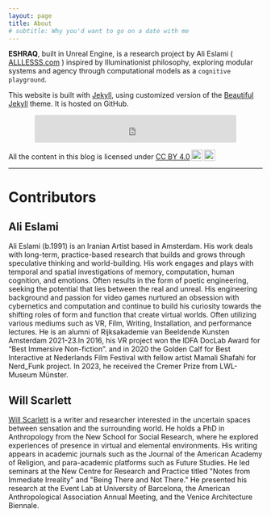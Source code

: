 ```yaml
---
layout: page
title: About
# subtitle: Why you'd want to go on a date with me
---
```


**ESHRAQ**, built in Unreal Engine, is a research project by Ali Eslami ( [ALLLESSS.com](https://alllesss.com/) ) inspired by Illuminationist philosophy, exploring modular systems and agency through computational models as a `cognitive playground`.



This website is built with [Jekyll](https://jekyllrb.com/), using customized version of the [Beautiful Jekyll](https://beautifuljekyll.com/) theme. It is hosted on GitHub.

<p align="center"><iframe src="https://embeds.beehiiv.com/6a81e4ce-2c36-4fbb-8e38-c73fc8024b34?slim=true" data-test-id="beehiiv-embed" height="55" width="400" frameborder="0" scrolling="no" style="margin: 0; border-radius: 3px !important; background-color: transparent;"></iframe></p>


<!-- Licence  -->
<p xmlns:cc="http://creativecommons.org/ns#" xmlns:dct="http://purl.org/dc/terms/"><span property="dct:title">All the content in this blog</span> is licensed under <a href="http://creativecommons.org/licenses/by/4.0/?ref=chooser-v1" target="_blank" rel="license noopener noreferrer" style="display:inline-block;">CC BY 4.0<img style="height:22px!important;margin-left:3px;vertical-align:text-bottom;" src="https://mirrors.creativecommons.org/presskit/icons/cc.svg?ref=chooser-v1"><img style="height:22px!important;margin-left:3px;vertical-align:text-bottom;" src="https://mirrors.creativecommons.org/presskit/icons/by.svg?ref=chooser-v1"></a></p>


---
# Contributors

## Ali Eslami
Ali Eslami (b.1991) is an Iranian Artist based in Amsterdam. His work deals with long-term, practice-based research that builds and grows through speculative thinking and world-building.
His work engages and plays with temporal and spatial investigations of memory, computation, human cognition, and emotions. Often results in the form of poetic engineering, seeking the potential that lies between the real and unreal.
His engineering background and passion for video games nurtured an obsession with cybernetics and computation and continue to build his curiosity towards the shifting roles of form and function that create virtual worlds.
Often utilizing various mediums such as VR, Film, Writing, Installation, and performance lectures. He is an alumni of Rijksakademie van Beeldende Kunsten Amsterdam 2021-23.In 2016, his VR project won the IDFA DocLab Award for “Best Immersive Non-fiction”. and in 2020 the Golden Calf for Best Interactive at Nederlands Film Festival with fellow artist Mamali Shafahi for Nerd_Funk project. In 2023, he received the Cremer Prize from LWL-Museum Münster. 

## Will Scarlett
[Will Scarlett](https://waverockwave.neocities.org/) is a writer and researcher interested in the uncertain spaces between sensation and the surrounding world. He holds a PhD in Anthropology from the New School for Social Research, where he explored experiences of presence in virtual and elemental environments. His writing appears in academic journals such as the Journal of the American Academy of Religion, and para-academic platforms such as Future Studies. He led seminars at the New Centre for Research and Practice titled "Notes from Immediate Irreality" and "Being There and Not There." He presented his research at the Event Lab at University of Barcelona, the American Anthropological Association Annual Meeting, and the Venice Architecture Biennale.

